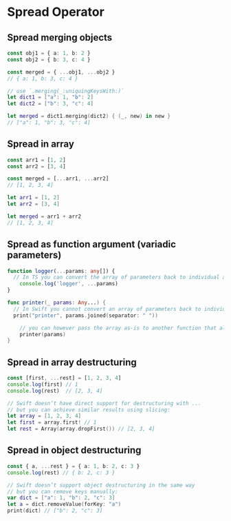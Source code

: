 # Spread Operator

## Spread merging objects

```ts
const obj1 = { a: 1, b: 2 }
const obj2 = { b: 3, c: 4 }

const merged = { ...obj1, ...obj2 }
// { a: 1, b: 3, c: 4 }
```

```swift
// use `.merging(_:uniquingKeysWith:)`
let dict1 = ["a": 1, "b": 2]
let dict2 = ["b": 3, "c": 4]

let merged = dict1.merging(dict2) { (_, new) in new }
// ["a": 1, "b": 3, "c": 4]
```

## Spread in array

```ts
const arr1 = [1, 2]
const arr2 = [3, 4]

const merged = [...arr1, ...arr2]
// [1, 2, 3, 4]
```

```swift
let arr1 = [1, 2]
let arr2 = [3, 4]

let merged = arr1 + arr2
// [1, 2, 3, 4]
```

## Spread as function argument (variadic parameters)

```ts
function logger(...params: any[]) {
  // In TS you can convert the array of parameters back to individual arguments:
	console.log('logger', ...params)
}
```

```swift
func printer(_ params: Any...) {
  // In Swift you cannot convert an array of parameters back to individual unnamed arguments.
  print("printer", params.joined(separator: " "))

	// you can however pass the array as-is to another function that also works with variadic parameters:
	printer(params)
}
```

## Spread in array destructuring

```ts
const [first, ...rest] = [1, 2, 3, 4]
console.log(first) // 1
console.log(rest)  // [2, 3, 4]
```

```swift
// Swift doesn’t have direct support for destructuring with ...
// but you can achieve similar results using slicing:
let array = [1, 2, 3, 4]
let first = array.first! // 1
let rest = Array(array.dropFirst()) // [2, 3, 4]
```

## Spread in object destructuring

```ts
const { a, ...rest } = { a: 1, b: 2, c: 3 }
console.log(rest) // { b: 2, c: 3 }
```

```swift
// Swift doesn’t support object destructuring in the same way
// but you can remove keys manually:
var dict = ["a": 1, "b": 2, "c": 3]
let a = dict.removeValue(forKey: "a")
print(dict) // ["b": 2, "c": 3]
```
